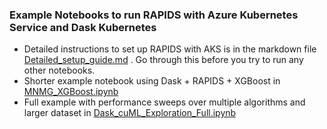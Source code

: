 ### Example Notebooks to run RAPIDS with Azure Kubernetes Service and Dask Kubernetes

- Detailed instructions to set up RAPIDS with AKS is in the markdown file [Detailed_setup_guide.md](Detailed_setup_guide.md) . Go through this before you try to run any other notebooks.
- Shorter example notebook using Dask + RAPIDS + XGBoost in [MNMG_XGBoost.ipynb](./MNMG_XGBoost.ipynb)
- Full example with performance sweeps over multiple algorithms and larger dataset in [Dask_cuML_Exploration_Full.ipynb](./Dask_cuML_Exploration_Full.ipynb)